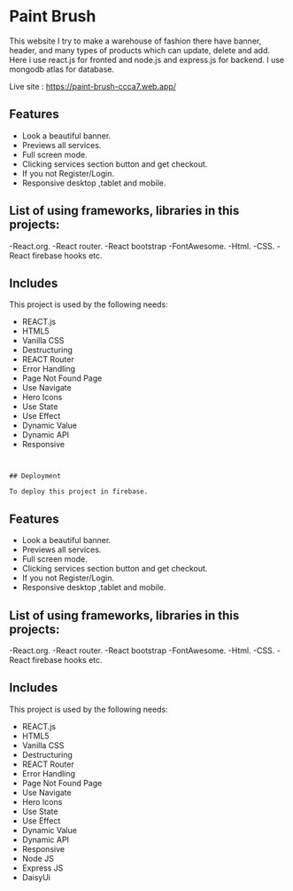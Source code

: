 # Paint Brush

This website I try to make a warehouse of fashion there have banner, header, and many types of products which can update, delete and add. Here i use react.js for fronted and node.js and express.js for backend. I use mongodb atlas for database.

Live site : https://paint-brush-ccca7.web.app/

## Features

- Look a beautiful banner.
- Previews all services.
- Full screen mode.
- Clicking services section button and get checkout.
- If you not Register/Login.
- Responsive desktop ,tablet and mobile.

## List of using frameworks, libraries in this projects:

-React.org.
-React router.
-React bootstrap
-FontAwesome.
-Html.
-CSS.
-React firebase hooks etc.

## Includes

This project is used by the following needs:

- REACT.js
- HTML5
- Vanilla CSS
- Destructuring
- REACT Router
- Error Handling
- Page Not Found Page
- Use Navigate
- Hero Icons
- Use State
- Use Effect
- Dynamic Value
- Dynamic API
- Responsive

```


## Deployment

To deploy this project in firebase.

```

## Features

- Look a beautiful banner.
- Previews all services.
- Full screen mode.
- Clicking services section button and get checkout.
- If you not Register/Login.
- Responsive desktop ,tablet and mobile.

## List of using frameworks, libraries in this projects:

-React.org.
-React router.
-React bootstrap
-FontAwesome.
-Html.
-CSS.
-React firebase hooks etc.

## Includes

This project is used by the following needs:

- REACT.js
- HTML5
- Vanilla CSS
- Destructuring
- REACT Router
- Error Handling
- Page Not Found Page
- Use Navigate
- Hero Icons
- Use State
- Use Effect
- Dynamic Value
- Dynamic API
- Responsive
- Node JS
- Express JS
- DaisyUi

```

```
